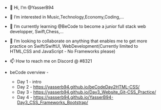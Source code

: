 - 👋 Hi, I’m @YasserB94
- 👀 I’m interested in Music,Technology,Economy,Coding,...
- 🌱 I’m currently learning @BeCode to become a junior full stack web developper, Swift,Chess,...
- 💞️ I’m looking to collaborate on anything that enables me to get more practice on Swift/SwiftUI, WebDevelopment(Currently limited to HTML,CSS and JavaScript - No Frameworks please)
- 📫 How to reach me on Discord @ #8321



- beCode overview -
  - Day 1 - intro
  - Day 2 - https://yasserb94.github.io/beCodeDay2HTML-CSS/
  - Day 3 - https://yasserb94.github.io/Day3_Website_Git-CSS_Practice/
  - Day 4 - https://yasserb94.github.io/YasserB94-Day3_CSS_Frameworks_Bootstrap/
<!---
YasserB94/YasserB94 is a ✨ special ✨ repository because its `README.md` (this file) appears on your GitHub profile.
You can click the Preview link to take a look at your changes.
--->
